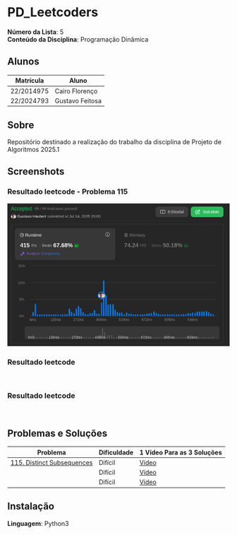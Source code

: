# PD_Leetcoders

**Número da Lista**: 5<br>
**Conteúdo da Disciplina**: Programação Dinâmica<br>

## Alunos
| Matrícula | Aluno |
| -- | -- |
| 22/2014975  |  Cairo Florenço |
| 22/2024793  |  Gustavo Feitosa |

## Sobre 
Repositório destinado a realização do trabalho da disciplina de Projeto de Algoritmos 2025.1

## Screenshots

### Resultado leetcode - Problema 115

![Resultado 115](./Problemas/115.%20Distinct%20Subsequences/Resultado.png)

### Resultado leetcode 

![]()

### Resultado leetcode 

![]()

## Problemas e Soluções
| Problema | Dificuldade | 1 Vídeo Para as 3 Soluções |
| -- | -- | -- |
| [115. Distinct Subsequences](https://leetcode.com/problems/distinct-subsequences/description/)  |  Difícil | [Vídeo]() |
| []()  |  Difícil | [Vídeo]() |
| []()  |  Difícil | [Vídeo]() |

## Instalação 
**Linguagem**: Python3<br>




